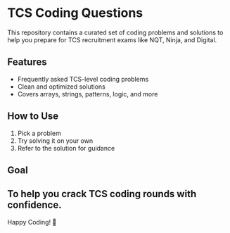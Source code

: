 # TCS Coding Questions

This repository contains a curated set of coding problems and solutions to help you prepare for TCS recruitment exams like NQT, Ninja, and Digital.

## Features
- Frequently asked TCS-level coding problems
- Clean and optimized solutions
- Covers arrays, strings, patterns, logic, and more

## How to Use
1. Pick a problem
2. Try solving it on your own
3. Refer to the solution for guidance

## Goal
To help you crack TCS coding rounds with confidence.
---
Happy Coding! 🚀
